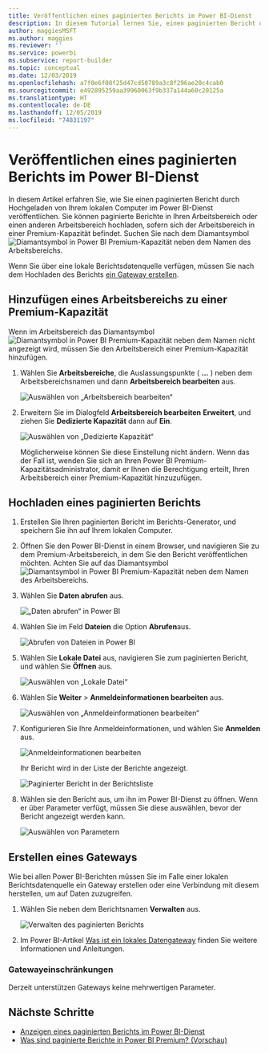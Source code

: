 ```yaml
---
title: Veröffentlichen eines paginierten Berichts im Power BI-Dienst
description: In diesem Tutorial lernen Sie, einen paginierten Bericht durch Hochgeladen von Ihrem lokalen Computer im Power BI-Dienst zu veröffentlichen.
author: maggiesMSFT
ms.author: maggies
ms.reviewer: ''
ms.service: powerbi
ms.subservice: report-builder
ms.topic: conceptual
ms.date: 12/03/2019
ms.openlocfilehash: a7f0e6f08f25d47cd50789a3c8f296ae20c4cab0
ms.sourcegitcommit: e492895259aa39960063f9b337a144a60c20125a
ms.translationtype: HT
ms.contentlocale: de-DE
ms.lasthandoff: 12/05/2019
ms.locfileid: "74831197"
---
```

# <a name="publish-a-paginated-report-to-the-power-bi-service"></a>Veröffentlichen eines paginierten Berichts im Power BI-Dienst

In diesem Artikel erfahren Sie, wie Sie einen paginierten Bericht durch Hochgeladen von Ihrem lokalen Computer im Power BI-Dienst veröffentlichen. Sie können paginierte Berichte in Ihren Arbeitsbereich oder einen anderen Arbeitsbereich hochladen, sofern sich der Arbeitsbereich in einer Premium-Kapazität befindet. Suchen Sie nach dem Diamantsymbol ![Diamantsymbol in Power BI Premium-Kapazität](media/paginated-reports-save-to-power-bi-service/premium-diamond.png) neben dem Namen des Arbeitsbereichs. 

Wenn Sie über eine lokale Berichtsdatenquelle verfügen, müssen Sie nach dem Hochladen des Berichts [ein Gateway erstellen](#create-a-gateway).

## <a name="add-a-workspace-to-a-premium-capacity"></a>Hinzufügen eines Arbeitsbereichs zu einer Premium-Kapazität

Wenn im Arbeitsbereich das Diamantsymbol ![Diamantsymbol in Power BI Premium-Kapazität](media/paginated-reports-save-to-power-bi-service/premium-diamond.png) neben dem Namen nicht angezeigt wird, müssen Sie den Arbeitsbereich einer Premium-Kapazität hinzufügen. 

1. Wählen Sie **Arbeitsbereiche**, die Auslassungspunkte ( **...** ) neben dem Arbeitsbereichsnamen und dann **Arbeitsbereich bearbeiten** aus.

    ![Auswählen von „Arbeitsbereich bearbeiten“](media/paginated-reports-save-to-power-bi-service/power-bi-paginated-edit-workspace.png)

1. Erweitern Sie im Dialogfeld **Arbeitsbereich bearbeiten** **Erweitert**, und ziehen Sie **Dedizierte Kapazität** dann auf **Ein**.

    ![Auswählen von „Dedizierte Kapazität“](media/paginated-reports-save-to-power-bi-service/power-bi-paginated-edit-workspace-dialog.png)

   Möglicherweise können Sie diese Einstellung nicht ändern. Wenn das der Fall ist, wenden Sie sich an Ihren Power BI Premium-Kapazitätsadministrator, damit er Ihnen die Berechtigung erteilt, Ihren Arbeitsbereich einer Premium-Kapazität hinzuzufügen.


## <a name="upload-a-paginated-report"></a>Hochladen eines paginierten Berichts

1. Erstellen Sie Ihren paginierten Bericht im Berichts-Generator, und speichern Sie ihn auf Ihrem lokalen Computer.

1. Öffnen Sie den Power BI-Dienst in einem Browser, und navigieren Sie zu dem Premium-Arbeitsbereich, in dem Sie den Bericht veröffentlichen möchten. Achten Sie auf das Diamantsymbol ![Diamantsymbol in Power BI Premium-Kapazität](media/paginated-reports-save-to-power-bi-service/premium-diamond.png) neben dem Namen des Arbeitsbereichs. 

1. Wählen Sie **Daten abrufen** aus.

    ![„Daten abrufen“ in Power BI](media/paginated-reports-save-to-power-bi-service/power-bi-paginated-get-data.png)

1. Wählen Sie im Feld **Dateien** die Option **Abrufen**aus.

    ![Abrufen von Dateien in Power BI](media/paginated-reports-save-to-power-bi-service/power-bi-paginated-files-get.png)

1. Wählen Sie **Lokale Datei** aus, navigieren Sie zum paginierten Bericht, und wählen Sie **Öffnen** aus.

    ![Auswählen von „Lokale Datei“](media/paginated-reports-save-to-power-bi-service/power-bi-paginated-local-file.png)

1. Wählen Sie **Weiter** > **Anmeldeinformationen bearbeiten** aus.

    ![Auswählen von „Anmeldeinformationen bearbeiten“](media/paginated-reports-save-to-power-bi-service/power-bi-paginated-select-edit-credentials.png)

1. Konfigurieren Sie Ihre Anmeldeinformationen, und wählen Sie **Anmelden** aus.

    ![Anmeldeinformationen bearbeiten](media/paginated-reports-save-to-power-bi-service/power-bi-paginated-credentials.png)

   Ihr Bericht wird in der Liste der Berichte angezeigt.

    ![Paginierter Bericht in der Berichtsliste](media/paginated-reports-save-to-power-bi-service/power-bi-paginated-wwi-report.png)

1. Wählen sie den Bericht aus, um ihn im Power BI-Dienst zu öffnen. Wenn er über Parameter verfügt, müssen Sie diese auswählen, bevor der Bericht angezeigt werden kann.
 
    ![Auswählen von Parametern](media/paginated-reports-save-to-power-bi-service/power-bi-paginated-select-parameters.png)

## <a name="create-a-gateway"></a>Erstellen eines Gateways

Wie bei allen Power BI-Berichten müssen Sie im Falle einer lokalen Berichtsdatenquelle ein Gateway erstellen oder eine Verbindung mit diesem herstellen, um auf Daten zuzugreifen.

1. Wählen Sie neben dem Berichtsnamen **Verwalten** aus.

   ![Verwalten des paginierten Berichts](media/paginated-reports-save-to-power-bi-service/power-bi-paginated-manage.png)

1. Im Power BI-Artikel [Was ist ein lokales Datengateway](service-gateway-onprem.md) finden Sie weitere Informationen und Anleitungen.

### <a name="gateway-limitations"></a>Gatewayeinschränkungen

Derzeit unterstützen Gateways keine mehrwertigen Parameter.


## <a name="next-steps"></a>Nächste Schritte

- [Anzeigen eines paginierten Berichts im Power BI-Dienst](consumer/paginated-reports-view-power-bi-service.md)
- [Was sind paginierte Berichte in Power BI Premium? (Vorschau)](paginated-reports-report-builder-power-bi.md)


